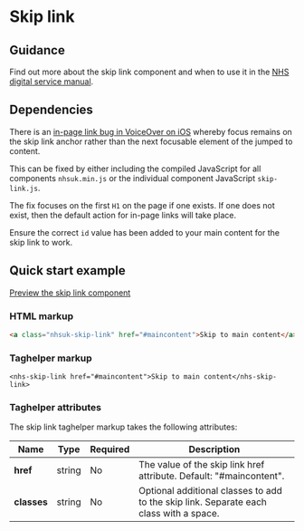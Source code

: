 ﻿# Skip link

## Guidance

Find out more about the skip link component and when to use it in the [NHS digital service manual](https://beta.nhs.uk/service-manual/styles-components-patterns/skip-link).

## Dependencies

There is an [in-page link bug in VoiceOver on iOS](https://bugs.webkit.org/show_bug.cgi?id=179011) whereby focus remains on the skip link anchor rather than
the next focusable element of the jumped to content.

This can be fixed by either including the compiled JavaScript for all components `nhsuk.min.js` or the individual component JavaScript `skip-link.js`.

The fix focuses on the first `H1` on the page if one exists. If one does not exist, then the default action for in-page links will take place.

Ensure the correct `id` value has been added to your main content for the skip link to work.

## Quick start example

[Preview the skip link component](l)

### HTML markup

```html
<a class="nhsuk-skip-link" href="#maincontent">Skip to main content</a>
```

### Taghelper markup

```
<nhs-skip-link href="#maincontent">Skip to main content</nhs-skip-link>
```

### Taghelper attributes

The skip link taghelper markup takes the following attributes:

| Name                | Type     | Required  | Description  |
| --------------------|----------|-----------|--------------|
| **href**            | string   | No        | The value of the skip link href attribute. Default: "#maincontent". |
| **classes**         | string   | No        | Optional additional classes to add to the skip link. Separate each class with a space. |
